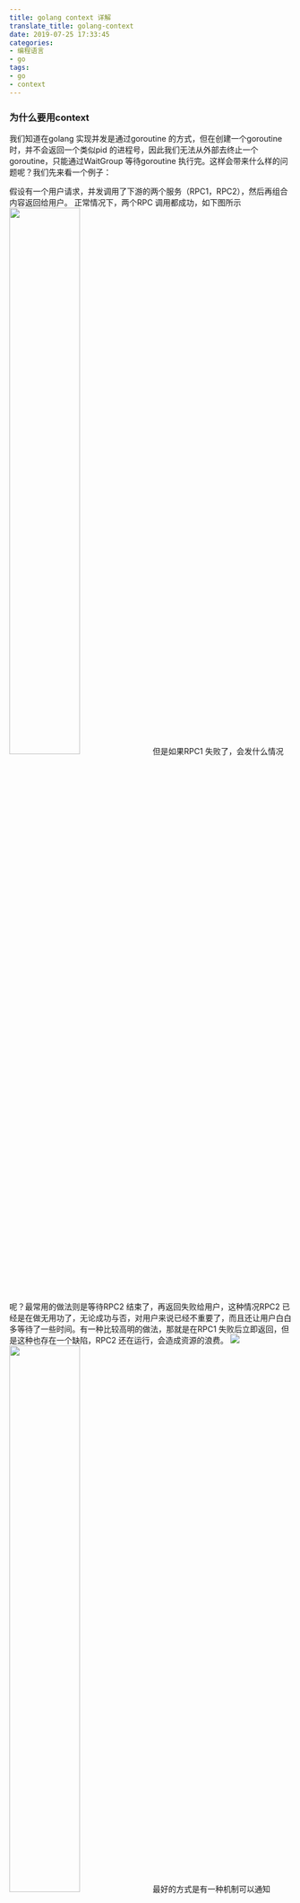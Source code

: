 ```yaml
---
title: golang context 详解
translate_title: golang-context
date: 2019-07-25 17:33:45
categories:
- 编程语言
- go
tags:
- go
- context
---
```

### 为什么要用context
我们知道在golang 实现并发是通过goroutine 的方式，但在创建一个goroutine 时，并不会返回一个类似pid 的进程号，因此我们无法从外部去终止一个goroutine，只能通过WaitGroup 等待goroutine 执行完。这样会带来什么样的问题呢？我们先来看一个例子：
<!-- more -->
假设有一个用户请求，并发调用了下游的两个服务（RPC1，RPC2），然后再组合内容返回给用户。
正常情况下，两个RPC 调用都成功，如下图所示
<img src="https://public-1251890033.cos.ap-guangzhou.myqcloud.com/blog/go/context_normal.png" width="50%" height="50%">
但是如果RPC1 失败了，会发什么情况呢？最常用的做法则是等待RPC2 结束了，再返回失败给用户，这种情况RPC2 已经是在做无用功了，无论成功与否，对用户来说已经不重要了，而且还让用户白白多等待了一些时间。有一种比较高明的做法，那就是在RPC1 失败后立即返回，但是这种也存在一个缺陷，RPC2 还在运行，会造成资源的浪费。
<img src="https://public-1251890033.cos.ap-guangzhou.myqcloud.com/blog/go/context_fail.png">
<img src="https://public-1251890033.cos.ap-guangzhou.myqcloud.com/blog/go/context_opt.png" width="50%" height="50%">
最好的方式是有一种机制可以通知RPC2，让其提前退出（因为goroutine 不能被外部kill 掉），context 就很好的解决了这个问题，其实channel也能实现这个功能，但是需要额外的工作。说了这么多，context 到底是什么呢？
### context 是什么
go 语言的每一个请求都会开启一个单独的goroutine 来处理的，这个goroutine可能又会开启其他的goroutine，所以一个请求可能会经过多个goroutine，context 就是在这些goroutine 中传递一些信息，和控制信号，以便管理各个goroutine 的生命周期，中文可以称之为上下文。
### context 实战

``` go 
package main

import (
	"context"
	"fmt"
	"sync"
	"time"
)

// RPC ...
func RPC(ctx context.Context, method string, duration time.Duration) {
	beginTs := time.Now()
	// 统计实际耗时
	defer func() {
		fmt.Println(" cost ", time.Now().Sub(beginTs))
	}()

	select {
	case <-time.After(duration):
		// 正常结束
		fmt.Printf("%s succ", method)
	case <-ctx.Done():
		// 外部通知结束
		fmt.Printf("%s %s", method, ctx.Err())
	}
}

// Proccess ...
func Proccess(timeout time.Duration) {
	now := time.Now()
	defer func() {
		fmt.Println("Process cost ", time.Now().Sub(now))
	}()
	// 所有的context 都要从Background 开始
	ctx := context.Background()
	// 派生出新的context，定时取消context
	ctx, cancel := context.WithTimeout(ctx, timeout)
	// 在调用withTimeout、withCancel、WithDeadline后
	// 使用defer cancel 是一个不错的习惯
	// WithTimeout 定时到了也会执行cancel函数，不过cancel是幂等的
	defer cancel()

	wg := sync.WaitGroup{}
	wg.Add(2)

	// 开启两个goroutine 执行RPC： A和B
	go func() {
		RPC(ctx, "A", 100*time.Millisecond)
		wg.Done()
	}()
	go func() {
		RPC(ctx, "B", 300*time.Millisecond)
		wg.Done()
	}()
	wg.Wait()
}

func main() {
	Proccess(time.Millisecond * 200)
	// Proccess(time.Millisecond * 400)
}
```

运行的结果

``` go
A succ cost  100.198957ms
B context deadline exceeded cost  200.380496ms
Process cost  200.572052ms
Process exiting with code: 0
```

方法A 正常结束，方法B收到cancel 信号，主动结束goroutine返回，所以整个Process 的处理时间是200ms，如果将Process 的超时时间设置为400ms，则可以看到A、B 两个正常结束，而整体的耗时是300ms

```go 
A succ cost  100.191864ms
B succ cost  300.183041ms
Process cost  300.23551ms
Process exiting with code: 0
```

### context 源码分析
#### context 的接口定义

``` go 
type Context interface {
    Deadline() (deadline time.Time, ok bool)
    Done() <-chan struct{}
    // 返回cancel 的错误原因
    Err() error
    // 返回key 对应的value
    Value(key interface{}) interface{}
}
```
Context 的定义很简单，只有4个方法：
1. Deadline 返回是一个截止时间，如果没有设置deadline，则ok=false
1. Done 返回一个通道，当该通道可读时，则表示times out 或者调用cancel 关闭了通道
1. Err 返回一个error，表示cancel 的原因，超时或主动cancel
1. Value 获取Context 绑定的值，是一个键值对。通常用自定义类型作为key，而不是用string 类型，避免冲突

#### context 的实现
##### Background 和TODO

``` go 
var (
	background = new(emptyCtx)
	todo       = new(emptyCtx)
)

func Background() Context {
	return background
}

func TODO() Context {
	return todo
}
```

Background通常用在主函数中，作为初始化节点。TODO根据官方的注释是在不清楚使用什么context时，可以使用这个，但是实际生产环境中，还没见过使用TODO的。
本质上，Background()和TODO()都返回一个emptyCtx，没有value，没有deadline，也不能被cancel掉。
##### WithValue

``` go 
func WithValue(parent Context, key, val interface{}) Context {
	if key == nil {
		panic("nil key")
	}
	if !reflect.TypeOf(key).Comparable() {
		panic("key is not comparable")
	}
	return &valueCtx{parent, key, val}
}

type valueCtx struct {
	Context
	key, val interface{}
}

func (c *valueCtx) String() string {
	return fmt.Sprintf("%v.WithValue(%#v, %#v)", c.Context, c.key, c.val)
}

func (c *valueCtx) Value(key interface{}) interface{} {
	if c.key == key {
		return c.val
	}
	return c.Context.Value(key)
}
```

WithValue 比较简单，返回一个valueCtx，存了父context 和一个键值对，Value 方法根据key 返回对应的value，从当前节点开始向根节点回溯，直到找到对应的key，如果找不到对应的key，则返回nil。这里需要注意的一点是不应用基础类型string 作为key。
##### WithCancel

``` go 
func WithCancel(parent Context) (ctx Context, cancel CancelFunc) {
	// 初始化一个cancelCtx 实例
	c := newCancelCtx(parent)
	// ...
	propagateCancel(parent, &c)
	return &c, func() { c.cancel(true, Canceled) }
}

// newCancelCtx returns an initialized cancelCtx.
func newCancelCtx(parent Context) cancelCtx {
	return cancelCtx{Context: parent}
}

type cancelCtx struct {
	Context

	mu       sync.Mutex            // protects following fields
	done     chan struct{}         // created lazily, closed by first cancel call
	children map[canceler]struct{} // set to nil by the first cancel call
	err      error                 // set to non-nil by the first cancel call
}
```
WithCancel 是整个context 包的精髓，它返回了一个cancelCtx 实例和一个取消函数，这个函数就是用来关闭Done 方法返回的那个channel。propagateCancel 函数会找到第一个可cancel 的父context，然后把自己挂到父context 的children 里面取，当父context 调用cancel 时，自己也会跟着cancel。如果找不到，则表明自己是第一个可cancel 的context，这个时候会创建一个goroutine 出来，等待传入的父context 终止，则cancel 传入的child，或者等待传入的child 终止。如果不调用cancel 函数，那这个goroutine 就不会被终止，就会产生泄露。因此在使用withCancel方法后调用defer cancel() 是一个好的习惯，并且推荐这么做。

```go
func propagateCancel(parent Context, child canceler) {
	if parent.Done() == nil {
		return // parent is never canceled
	}
	// 向上找到第一个可cancel 的context
	if p, ok := parentCancelCtx(parent); ok {
		p.mu.Lock()
		if p.err != nil {
			// parent 已经被cancel 掉，则child 也需要跟着cancel
			child.cancel(false, p.err)
		} else {
			if p.children == nil {
				p.children = make(map[canceler]struct{})
			}
			// 将child 挂到parent 的children 里面
			p.children[child] = struct{}{}
		}
		p.mu.Unlock()
	} else {
		// 创建一个goroutine 等待parent 或者child 终止
		go func() {
			select {
			case <-parent.Done():
				child.cancel(false, parent.Err())
			case <-child.Done():
			}
		}()
	}
}
```

WithCancel 除了返回一个context，还返回一个取消函数CancelFunc，这个CancelFunc 就是调用了cancelCtx 的cancel 方法。主要功能就是关闭done 这个channel，并遍历所有children context，执行其cancel 方法（也就是关闭children 的done channel），最后将自己从parent context 移除

``` go 
func (c *cancelCtx) cancel(removeFromParent bool, err error) {
	if err == nil {
		panic("context: internal error: missing cancel error")
	}
	c.mu.Lock()
	if c.err != nil {
		c.mu.Unlock()
		return // already canceled
	}
	c.err = err
	if c.done == nil {
		c.done = closedchan
	} else {
		close(c.done)
	}
	for child := range c.children {
		// NOTE: acquiring the child's lock while holding parent's lock.
		child.cancel(false, err)
	}
	c.children = nil
	c.mu.Unlock()

	if removeFromParent {
		removeChild(c.Context, c)
	}
}
```

##### WithTimeout 和WithDeadline
WithTimeout 和WithDeadline 是withCancel 的扩展，当到达设定时间时，会自动调用cancel。这两个函数也会返回CancelFunc，我们也可以自己提前cancel 掉

```go 
func WithDeadline(parent Context, d time.Time) (Context, CancelFunc) {
	if cur, ok := parent.Deadline(); ok && cur.Before(d) {
		// The current deadline is already sooner than the new one.
		return WithCancel(parent)
	}
	c := &timerCtx{
		cancelCtx: newCancelCtx(parent),
		deadline:  d,
	}
	propagateCancel(parent, c)
	dur := time.Until(d)
	if dur <= 0 {
		c.cancel(true, DeadlineExceeded) // deadline has already passed
		return c, func() { c.cancel(true, Canceled) }
	}
	c.mu.Lock()
	defer c.mu.Unlock()
	if c.err == nil {
		c.timer = time.AfterFunc(dur, func() {
			c.cancel(true, DeadlineExceeded)
		})
	}
	return c, func() { c.cancel(true, Canceled) }
}
```
### 使用Context 的建议和技巧
1. 不要把Context 放在结构体中，要以参数的方式传递，parent Context 一般为Background
1. 应该要把Context 作为第一个参数传递给入口请求和出口请求链路上的每一个函数，
1. 变量名建议都统一，如ctx
1. Context 的Value 相关方法应该传递必须的数据，不要什么数据都使用这个传递
1. Context 是线程安全的，可以放心的在多个goroutine 中传递
1. 可以把一个Context 对象传递给任意个数的gorotuine，对它执行取消操作时，所有goroutine 都会接收到取消信号
1. 在使用withCancel 等可cancel 的函数后，应立即调用defer cancel()
